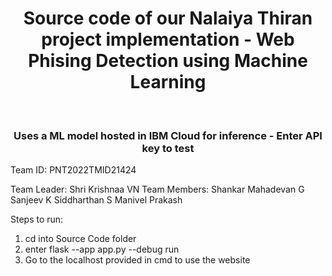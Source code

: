 <h1 align="center">Source code of our Nalaiya Thiran project implementation - Web Phising Detection using Machine Learning</h1>
<br/>
<h3 align="center">Uses a ML model hosted in IBM Cloud for inference - Enter API key to test</h3>


Team ID: PNT2022TMID21424

Team Leader: Shri Krishnaa VN
Team Members:
Shankar Mahadevan G
Sanjeev K
Siddharthan S
Manivel Prakash

Steps to run:
1. cd into Source Code folder
2. enter flask --app app.py --debug run
3. Go to the localhost provided in cmd to use the website
